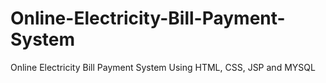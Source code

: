 # Online-Electricity-Bill-Payment-System
Online Electricity Bill Payment System Using HTML, CSS, JSP and MYSQL
